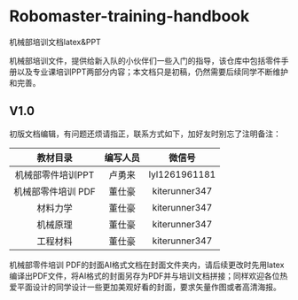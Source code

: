 # Robomaster-training-handbook
机械部培训文档latex&PPT

机械部培训文件，提供给新入队的小伙伴们一些入门的指导，该仓库中包括零件手册以及专业课培训PPT两部分内容；本文档只是初稿，仍然需要后续同学不断维护和完善。

## V1.0

初版文档编辑，有问题还烦请指正，联系方式如下，加好友时别忘了注明备注：

| 教材目录 | 编写人员 | 微信号|
| :----------:| :-------: | :------------: | 
| 机械部零件培训PPT | 卢勇来 | lyl1261961181|
| 机械部零件培训 PDF| 董仕豪 | kiterunner347|
| 材料力学 | 董仕豪 |  kiterunner347|
| 机械原理 | 董仕豪 |  kiterunner347|
| 工程材料 | 董仕豪 |  kiterunner347|

机械部零件培训 PDF的封面AI格式文档在封面文件夹内，请后续更改时先用latex编译出PDF文件，将AI格式的封面另存为PDF并与培训文档拼接；同样欢迎各位热爱平面设计的同学设计一些更加美观好看的封面，要求矢量作图或者高清海报。
